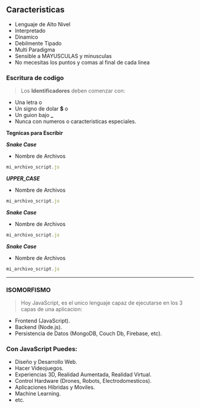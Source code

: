 
## **Caracteristicas**
* Lenguaje de Alto Nivel
* Interpretado
* Dinamico
* Debilmente Tipado
* Multi Paradigma
* Sensible a MAYUSCULAS y minusculas
* No mecesitas los puntos y comas al final de cada linea

### Escritura de codigo
> Los **Identificadores** deben comenzar con:
* Una letra o 
* Un signo de dolar **$** o
* Un guion bajo **_**
* Nunca con numeros o caracteristicas especiales.

**Tegnicas para Escribir**

***Snake Case***
 - Nombre de Archivos 
```js
mi_archivo_script.js
```
***UPPER_CASE***
 - Nombre de Archivos 
```js
mi_archivo_script.js
```
***Snake Case***
 - Nombre de Archivos 
```js
mi_archivo_script.js
```
***Snake Case***
 - Nombre de Archivos 
```js
mi_archivo_script.js
```
---

### **ISOMORFISMO**
> Hoy JavaScript, es el unico lenguaje capaz de ejecutarse en los 3 capas de una aplicacion:

* Frontend (JavaScript).
* Backend (Node.js).
* Persistencia de Datos (MongoDB, Couch Db, Firebase, etc).

### **Con JavaScript Puedes:**

* Diseño y Desarrollo Web.
* Hacer Videojuegos.
* Experiencias 3D, Realidad Aumentada, Realidad Virtual.
* Control Hardware (Drones, Robots, Electrodomesticos).
* Aplicaciones Hibridas y Moviles.
* Machine Learning.
* etc.